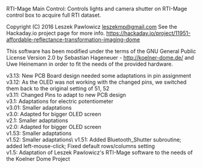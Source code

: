RTI-Mage Main Control: Controls lights and camera shutter on RTI-Mage control box to acquire full RTI dataset.

Copyright (C) 2016 Leszek Pawlowicz leszekmp@gmail.com
See the Hackaday.io project page for more info. https://hackaday.io/project/11951-affordable-reflectance-transformation-imaging-dome

This software has been modified under the terms of the GNU General Public License Version 2.0
by Sebastian Hageneuer - http://koelner-dome.de/ and Uwe Heinemann in order to fit the needs of the provided hardware.

v3.13:	New PCB Board design needed some adaptations in pin assignment\
v3.12:  As the OLED was not working with the changed pins, we switched them back to the original setting of 51, 52\
v3.11:  Changed Pins to adapt to new PCB design\
v3.1:   Adaptations for electric potentiometer\
v3.01:  Smaller adaptations\
v3.0:   Adapted for bigger OLED screen\
v2.1:   Smaller adaptations\
v2.0:   Adapted for bigger OLED screen\
v1.53:  Smaller adaptations\
v1.52:  Smaller adaptations\ 
v1.51:  Added Bluetooth_Shutter subroutine; added left-mouse-click; Fixed default rows/columns setting\
v1.5:   Adaptation of Leszek Pawlowicz's RTI-Mage software to the needs of the Koelner Dome Project
